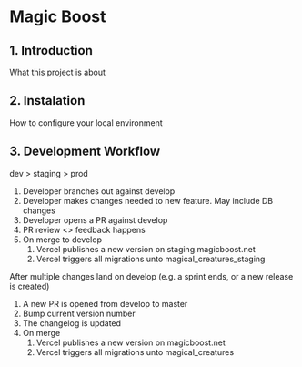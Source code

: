 # Magic Boost

## 1. Introduction

What this project is about

## 2. Instalation

How to configure your local environment

## 3. Development Workflow

dev > staging > prod

1. Developer branches out against develop
1. Developer makes changes needed to new feature. May include DB changes
1. Developer opens a PR against develop
1. PR review <> feedback happens
1. On merge to develop 
    1. Vercel publishes a new version on staging.magicboost.net
    1. Vercel triggers all migrations unto magical_creatures_staging

After multiple changes land on develop (e.g. a sprint ends, or a new release is created)

1. A new PR is opened from develop to master
1. Bump current version number
1. The changelog is updated
1. On merge 
    1. Vercel publishes a new version on magicboost.net
    1. Vercel triggers all migrations unto magical_creatures